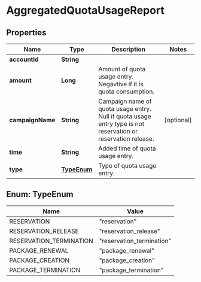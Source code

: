 
# AggregatedQuotaUsageReport

## Properties
Name | Type | Description | Notes
------------ | ------------- | ------------- | -------------
**accountId** | **String** |  | 
**amount** | **Long** | Amount of quota usage entry. Negavtive if it is quota consumption. | 
**campaignName** | **String** | Campaign name of quota usage entry. Null if quota usage entry type is not reservation or reservation release. |  [optional]
**time** | **String** | Added time of quota usage entry. | 
**type** | [**TypeEnum**](#TypeEnum) | Type of quota usage entry. | 


<a name="TypeEnum"></a>
## Enum: TypeEnum
Name | Value
---- | -----
RESERVATION | &quot;reservation&quot;
RESERVATION_RELEASE | &quot;reservation_release&quot;
RESERVATION_TERMINATION | &quot;reservation_termination&quot;
PACKAGE_RENEWAL | &quot;package_renewal&quot;
PACKAGE_CREATION | &quot;package_creation&quot;
PACKAGE_TERMINATION | &quot;package_termination&quot;



